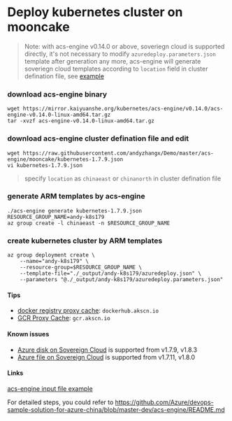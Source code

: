 # Deploy kubernetes cluster on mooncake
> Note: with acs-engine v0.14.0 or above, soveriegn cloud is supported directly, it's not necessary to modify `azuredeploy.parameters.json` template after generation any more, acs-engine will generate soveriegn cloud templates according to `location` field in cluster defination file, see [example](https://github.com/andyzhangx/demo/blob/master/acs-engine/mooncake/kubernetes-1.7.9.json#L3)

### download acs-engine binary
```
wget https://mirror.kaiyuanshe.org/kubernetes/acs-engine/v0.14.0/acs-engine-v0.14.0-linux-amd64.tar.gz
tar -xvzf acs-engine-v0.14.0-linux-amd64.tar.gz
```

### download acs-engine cluster defination file and edit
```
wget https://raw.githubusercontent.com/andyzhangx/Demo/master/acs-engine/mooncake/kubernetes-1.7.9.json
vi kubernetes-1.7.9.json
```
> specify `location` as `chinaeast` or `chinanorth` in cluster defination file

### generate ARM templates by acs-engine
```
./acs-engine generate kubernetes-1.7.9.json
RESOURCE_GROUP_NAME=andy-k8s179
az group create -l chinaeast -n $RESOURCE_GROUP_NAME
```

### create kubernetes cluster by ARM templates
```
az group deployment create \
    --name="andy-k8s179" \
    --resource-group=$RESOURCE_GROUP_NAME \
    --template-file="./_output/andy-k8s179/azuredeploy.json" \
    --parameters "@./_output/andy-k8s179/azuredeploy.parameters.json"
```
#### Tips
 - [docker registry proxy cache](http://mirror.kaiyuanshe.cn/help/docker-registry-proxy-cache.html): `dockerhub.akscn.io`
 - [GCR Proxy Cache](http://mirror.kaiyuanshe.cn/help/gcr-proxy-cache.html): `gcr.akscn.io`

#### Known issues
 - [Azure disk on Sovereign Cloud](https://github.com/kubernetes/kubernetes/pull/50673) is supported from v1.7.9, v1.8.3
 - [Azure file on Sovereign Cloud](https://github.com/kubernetes/kubernetes/pull/48460) is supported from v1.7.11, v1.8.0

#### Links
[acs-engine input file example](https://raw.githubusercontent.com/andyzhangx/Demo/master/acs-engine/mooncake/kubernetes-1.7.9.json)

For detailed steps, you could refer to https://github.com/Azure/devops-sample-solution-for-azure-china/blob/master-dev/acs-engine/README.md
